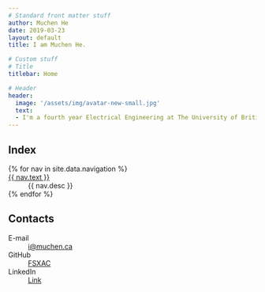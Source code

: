 ```yaml
---
# Standard front matter stuff
author: Muchen He
date: 2019-03-23
layout: default
title: I am Muchen He.

# Custom stuff
# Title
titlebar: Home

# Header
header:
  image: '/assets/img/avatar-new-small.jpg'
  text:
  - I'm a fourth year Electrical Engineering at The University of British Columbia. Currently on an 8-month co-op term Intel of Canada as FPGA Emulation Platform intern. I've previously worked at Electronic Arts - BioWare and VitalMechanics.
---
```


## Index

<dl class="row dl-horizontal">
    {% for nav in site.data.navigation %}
    <dt class="col-md-2"><a href="{{ nav.url }}">{{ nav.text }}</a></dt>
    <dd class="col-md-10">{{ nav.desc }}</dd>
    {% endfor %}
</dl>

## Contacts

<dl class="row dl-horizontal">
    <dt class="col-md-2">E-mail</dt>
    <dd class="col-md-10"><a href="mailto:i@muchen.ca">i@muchen.ca</a></dd>
    <dt class="col-md-2">GitHub</dt>
    <dd class="col-md-10"><a href="https://www.github.com/FSXAC">FSXAC</a></dd>
    <dt class="col-md-2">LinkedIn</dt>
    <dd class="col-md-10"><a href="https://www.linkedin.com/in/muchen-he-6a3716b3/">Link</a></dd>
</dl>